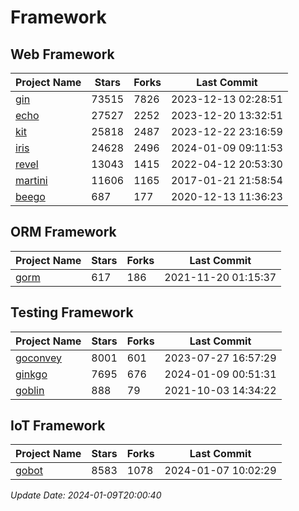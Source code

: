 # Framework

## Web Framework
| Project Name | Stars | Forks | Last Commit |
| ------------ | ----- | ----- | ----------- |
| [gin](https://github.com/gin-gonic/gin) | 73515 | 7826 | 2023-12-13 02:28:51 |
| [echo](https://github.com/labstack/echo) | 27527 | 2252 | 2023-12-20 13:32:51 |
| [kit](https://github.com/go-kit/kit) | 25818 | 2487 | 2023-12-22 23:16:59 |
| [iris](https://github.com/kataras/iris) | 24628 | 2496 | 2024-01-09 09:11:53 |
| [revel](https://github.com/revel/revel) | 13043 | 1415 | 2022-04-12 20:53:30 |
| [martini](https://github.com/go-martini/martini) | 11606 | 1165 | 2017-01-21 21:58:54 |
| [beego](https://github.com/astaxie/beego) | 687 | 177 | 2020-12-13 11:36:23 |

## ORM Framework
| Project Name | Stars | Forks | Last Commit |
| ------------ | ----- | ----- | ----------- |
| [gorm](https://github.com/jinzhu/gorm) | 617 | 186 | 2021-11-20 01:15:37 |

## Testing Framework
| Project Name | Stars | Forks | Last Commit |
| ------------ | ----- | ----- | ----------- |
| [goconvey](https://github.com/smartystreets/goconvey) | 8001 | 601 | 2023-07-27 16:57:29 |
| [ginkgo](https://github.com/onsi/ginkgo) | 7695 | 676 | 2024-01-09 00:51:31 |
| [goblin](https://github.com/franela/goblin) | 888 | 79 | 2021-10-03 14:34:22 |

## IoT Framework
| Project Name | Stars | Forks | Last Commit |
| ------------ | ----- | ----- | ----------- |
| [gobot](https://github.com/hybridgroup/gobot) | 8583 | 1078 | 2024-01-07 10:02:29 |

*Update Date: 2024-01-09T20:00:40*